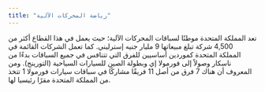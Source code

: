 ```yaml
---
title: "رياضة المحركات الآلية"
---
```

تعد المملكة المتحدة موطنًا لسباقات المحركات الآلية؛ حيث يعمل في هذا القطاع أكثر من 4,500 شركة تبلغ مبيعاتها 9 مليار جنيه إسترليني. كما تعمل الشركات القائمة في المملكة المتحدة كموردين أساسيين للفرق التي تتنافس في جميع السباقات بدءًا من ناسكار وصولاً إلى فورمولا إي وبطولة الصين للسيارات السياحية (التورينج). ومن المعروف أن هناك 7 فرق من أصل 11 فريقًا مشاركًا في سباقات سيارات فورمولا 1 تتخذ من المملكة المتحدة مقرًا رئيسيا لها.
